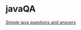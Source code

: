 # javaQA
[Simple java questions and ansvers](https://github.com/Metaller000/javaQA/wiki/Оглавление)
